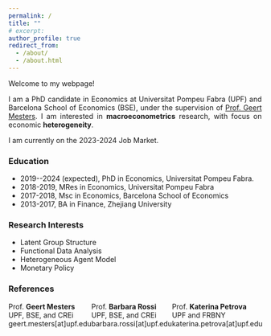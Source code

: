 ```yaml
---
permalink: /
title: ""
# excerpt: 
author_profile: true
redirect_from: 
  - /about/
  - /about.html
---
```


Welcome to my webpage!

<p style='text-align: justify;'> 
I am a PhD candidate in Economics at Universitat Pompeu Fabra (UPF) and Barcelona School of Economics (BSE), under the supervision of <a href="https://www.geertmesters.com/"> Prof. Geert Mesters</a>. I am interested in <b>macroeconometrics</b> research, with focus on economic <b>heterogeneity</b>.
</p>

I am currently on the 2023-2024 Job Market.

### Education

- 2019--2024 (expected), PhD in Economics, Universitat Pompeu Fabra.
- 2018-2019, MRes in Economics, Universitat Pompeu Fabra
- 2017-2018, Msc in Economics, Barcelona School of Economics
- 2013-2017, BA in Finance, Zhejiang University

### Research Interests

- Latent Group Structure
- Functional Data Analysis
- Heterogeneous Agent Model
- Monetary Policy

### References

<div style="display: flex; justify-content: space-between;">
  
  <div style="flex: 1;">
    Prof.  <b>Geert Mesters </b><br>
    UPF, BSE, and CREi<br>
    geert.mesters[at]upf.edu
  </div>
  <div style="flex: 1;">
    Prof.  <b>Barbara Rossi</b><br>
    UPF, BSE, and CREi<br>
    barbara.rossi[at]upf.edu
  </div>
    <div style="flex: 1;">
    Prof. <b>Katerina Petrova</b><br>
    UPF and FRBNY<br>
    katerina.petrova[at]upf.edu
  </div>
</div>